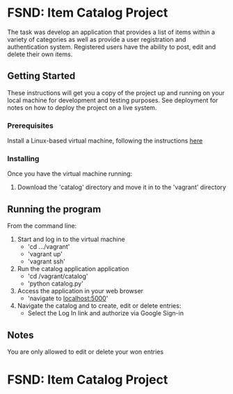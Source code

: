 # FSND: Item Catalog Project

The task was develop an application that provides a list of items within a variety of categories as well as provide a user registration and authentication system. Registered users have the ability to post, edit and delete their own items.

## Getting Started

These instructions will get you a copy of the project up and running on your local machine for development and testing purposes. See deployment for notes on how to deploy the project on a live system.

### Prerequisites

Install a Linux-based virtual machine, following the instructions [here](https://classroom.udacity.com/nanodegrees/nd004/parts/8d3e23e1-9ab6-47eb-b4f3-d5dc7ef27bf0/modules/bc51d967-cb21-46f4-90ea-caf73439dc59/lessons/5475ecd6-cfdb-4418-85a2-f2583074c08d/concepts/14c72fe3-e3fe-4959-9c4b-467cf5b7c3a0)

### Installing

Once you have the virtual machine running:

1. Download the 'catalog' directory and move it in to the 'vagrant' directory

## Running the program

From the command line:

1. Start and log in to the virtual machine
	* 'cd .../vagrant'
	* 'vagrant up'
	* 'vagrant ssh'
2. Run the catalog application application
	* 'cd /vagrant/catalog'
	* 'python catalog.py'
3. Access the application in your web browser
	* 'navigate to [localhost:5000](localhost:5000/)'	
4. Navigate the catalog and to create, edit or delete entries:
	* Select the Log In link and authorize via Google Sign-in

## Notes

You are only allowed to edit or delete your won entries


# FSND: Item Catalog Project
